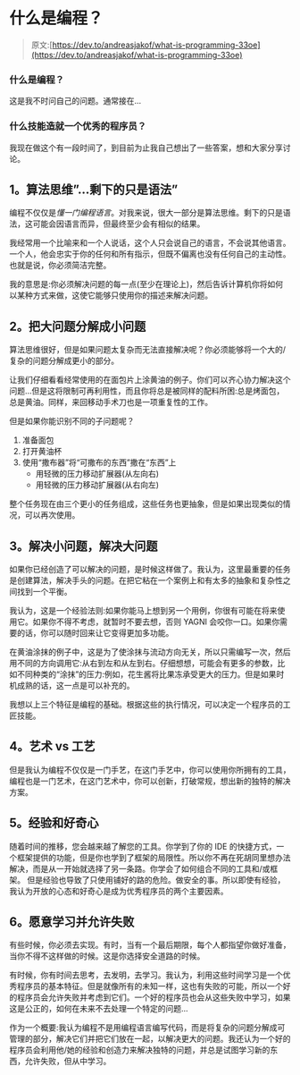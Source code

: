 # 什么是编程？

> 原文:[https://dev.to/andreasjakof/what-is-programming-33oe](https://dev.to/andreasjakof/what-is-programming-33oe)

### [](#what-is-programming)什么是编程？

这是我不时问自己的问题。通常接在...

### [](#what-skills-make-a-good-programmer)什么技能造就一个优秀的程序员？

我现在做这个有一段时间了，到目前为止我自己想出了一些答案，想和大家分享讨论。

## [](#1-algorithmic-thinking-the-rest-is-just-syntax)1。算法思维”...剩下的只是语法”

编程不仅仅是*懂一门编程语言*。对我来说，很大一部分是算法思维。剩下的只是语法，这可能会因语言而异，但最终至少会有相似的结果。

我经常用一个比喻来和一个人说话，这个人只会说自己的语言，不会说其他语言。一个人，他会忠实于你的任何和所有指示，但既不偏离也没有任何自己的主动性。也就是说，你必须简洁完整。

我的意思是:你必须解决问题的每一点(至少在理论上)，然后告诉计算机你将如何以某种方式来做，这使它能够只使用你的描述来解决问题。

## [](#2-breaking-big-problems-into-smaller-ones)2。把大问题分解成小问题

算法思维很好，但是如果问题太复杂而无法直接解决呢？你必须能够将一个大的/复杂的问题分解成更小的部分。

让我们仔细看看经常使用的在面包片上涂黄油的例子。你们可以齐心协力解决这个问题...但是这将限制可再利用性，而且你将总是被同样的配料所困:总是烤面包，总是黄油。同样，来回移动手术刀也是一项重复性的工作。

但是如果你能识别不同的子问题呢？

1.  准备面包
2.  打开黄油杯
3.  使用“撒布器”将“可撒布的东西”撒在“东西”上
    *   用轻微的压力移动扩展器(从左向右)
    *   用轻微的压力移动扩展器(从右向左)

整个任务现在由三个更小的任务组成，这些任务也更抽象，但是如果出现类似的情况，可以再次使用。

## [](#3-solving-smaller-problems-solves-the-big-one)3。解决小问题，解决大问题

如果你已经创造了可以解决的问题，是时候这样做了。我认为，这里最重要的任务是创建算法，解决手头的问题。在把它粘在一个案例上和有太多的抽象和复杂性之间找到一个平衡。

我认为，这是一个经验法则:如果你能马上想到另一个用例，你很有可能在将来使用它。如果你不得不考虑，就暂时不要去想，否则 YAGNI 会咬你一口。如果你需要的话，你可以随时回来让它变得更加多功能。

在黄油涂抹的例子中，这是为了使涂抹与流动方向无关，所以只需编写一次，然后用不同的方向调用它:从右到左和从左到右。仔细想想，可能会有更多的参数，比如不同种类的“涂抹”的压力:例如，花生酱将比果冻承受更大的压力。但是如果时机成熟的话，这一点是可以补充的。

我想以上三个特征是编程的基础。根据这些的执行情况，可以决定一个程序员的工匠技能。

## [](#4-art-vs-craftsmanship)4。艺术 vs 工艺

但是我认为编程不仅仅是一门手艺，在这门手艺中，你可以使用你所拥有的工具，编程也是一门艺术，在这门艺术中，你可以创新，打破常规，想出新的独特的解决方案。

## [](#5-experience-and-curiosity)5。经验和好奇心

随着时间的推移，您会越来越了解您的工具。你学到了你的 IDE 的快捷方式，一个框架提供的功能，但是你也学到了框架的局限性。所以你不再在死胡同里想办法解决，而是从一开始就选择了另一条路。你学会了如何组合不同的工具和/或框架。
但是经验也导致了只使用铺好的路的危险。做安全的事。所以即使有经验，我认为开放的心态和好奇心是成为优秀程序员的两个主要因素。

## [](#6-willingness-to-learn-and-allowing-for-failure)6。愿意学习并允许失败

有些时候，你必须去实现。有时，当有一个最后期限，每个人都指望你做好准备，当你不得不这样做的时候。这是你选择安全道路的时候。

有时候，你有时间去思考，去发明，去学习。我认为，利用这些时间学习是一个优秀程序员的基本特征。但是就像所有的未知一样，这也有失败的可能，所以一个好的程序员会允许失败并考虑到它们。一个好的程序员也会从这些失败中学习，如果这是公正的，如何在未来不去处理一个特定的问题...

作为一个概要:我认为编程不是用编程语言编写代码，而是将复杂的问题分解成可管理的部分，解决它们并把它们放在一起，以解决更大的问题。我还认为一个好的程序员会利用他/她的经验和创造力来解决独特的问题，并总是试图学习新的东西，允许失败，但从中学习。